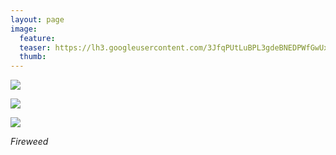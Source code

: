 ```yaml
---
layout: page
image:
  feature:
  teaser: https://lh3.googleusercontent.com/3JfqPUtLuBPL3gdeBNEDPWfGwUxCW9WQ6yCmozuj3kE=w245
  thumb:
---
```


[![](https://lh3.googleusercontent.com/OfmRLOrScscIPINNDxwvcT67IRwlFe_xMkdwUV7cHyU=w800)](https://lh3.googleusercontent.com/OfmRLOrScscIPINNDxwvcT67IRwlFe_xMkdwUV7cHyU=s0)

[![](https://lh3.googleusercontent.com/6pV4P9V1-FC2yR1UAX8H-5I70ZxHcZg7f8KvjsFQXqA=w800)](https://lh3.googleusercontent.com/6pV4P9V1-FC2yR1UAX8H-5I70ZxHcZg7f8KvjsFQXqA=s0)

[![](https://lh3.googleusercontent.com/UtHQVl4MfCX75LMBMGG8kapzeEIWS3M84EllkHgrodo=w800)](https://lh3.googleusercontent.com/UtHQVl4MfCX75LMBMGG8kapzeEIWS3M84EllkHgrodo=s0)

*Fireweed*
